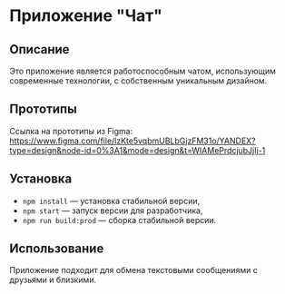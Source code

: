 # Приложение "Чат"

## Описание
Это приложение является работоспособным чатом, использующим современные технологии, с собственным уникальным дизайном.

## Прототипы
Ссылка на прототипы из Figma: https://www.figma.com/file/lzKte5vqbmUBLbGjzFM31o/YANDEX?type=design&node-id=0%3A1&mode=design&t=WIAMePrdcjubJjIj-1

## Установка
 - `npm install` — установка стабильной версии,
 - `npm start` — запуск версии для разработчика,
 - `npm run build:prod` — сборка стабильной версии.

## Использование
Приложение подходит для обмена текстовыми сообщениями с друзьями и близкими.
